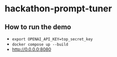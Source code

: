 # hackathon-prompt-tuner

## How to run the demo

- `export OPENAI_API_KEY=top_secret_key`
- `docker compose up --build`
- http://0.0.0.0:8080
